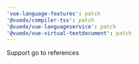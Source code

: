 ```yaml
---
'vue-language-features': patch
'@vuedx/compiler-tsx': patch
'@vuedx/vue-languageservice': patch
'@vuedx/vue-virtual-textdocument': patch
---
```


Support go to references
